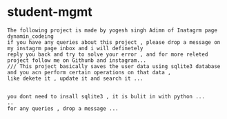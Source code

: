 # student-mgmt
    The following project is made by yogesh singh Adimn of Inatagrm page dynamin_codeing 
    if you have any queries about this project , please drop a message on my instagrm page inbox and i will definetely  
    reply you back and try to solve your error , and for more releted project follow me on Githunb and instagram...       
    /// This project basically saves the user data using sqlite3 database and you acn perform certain operations on that data ,
    like dekete it , update it and search it ...
    
    
    you dont need to insall sqlite3 , it is bulit in with python ...
    ..
    for any queries , drop a message ...
    
